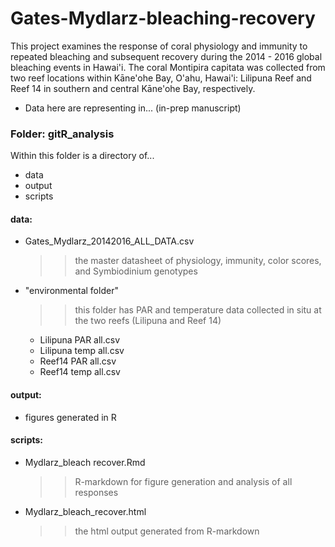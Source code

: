 # Gates-Mydlarz-bleaching-recovery
This project examines the response of coral physiology and immunity to repeated bleaching and subsequent recovery during the 2014 - 2016 global bleaching events in Hawai'i. The coral Montipira capitata was collected from two reef locations within Kāne'ohe Bay, O'ahu, Hawai'i: Lilipuna Reef and Reef 14 in southern and central Kāne'ohe Bay, respectively. 

- Data here are representing in... (in-prep manuscript)

### Folder: gitR_analysis
Within this folder is a directory of...
- data
- output
- scripts

#### data: 
  - Gates_Mydlarz_20142016_ALL_DATA.csv
      >> the master datasheet of physiology, immunity, color scores, and Symbiodinium genotypes
  - "environmental folder"
      >> this folder has PAR and temperature data collected in situ at the two reefs (Lilipuna and Reef 14)
      - Lilipuna PAR all.csv
      - Lilipuna temp all.csv
      - Reef14 PAR all.csv
      - Reef14 temp all.csv
      
#### output: 
  - figures generated in R

#### scripts:
  - Mydlarz_bleach recover.Rmd
      >> R-markdown for figure generation and  analysis of all responses
  - Mydlarz_bleach_recover.html
      >> the html output generated from R-markdown



